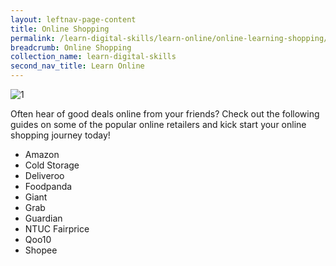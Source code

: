 ```yaml
---
layout: leftnav-page-content
title: Online Shopping
permalink: /learn-digital-skills/learn-online/online-learning-shopping/
breadcrumb: Online Shopping
collection_name: learn-digital-skills
second_nav_title: Learn Online
---
```

![1](/images/learn-online/e-payment.jpg)

Often hear of good deals online from your friends? Check out the following guides on some of the popular online retailers and kick start your online shopping journey today! <br>

* Amazon
* Cold Storage
* Deliveroo
* Foodpanda
* Giant
* Grab
* Guardian
* NTUC Fairprice
* Qoo10
* Shopee
